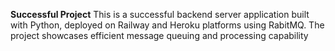 **Successful Project**
This is a successful backend server application built with Python, deployed on Railway and Heroku platforms using RabitMQ. The project showcases efficient message queuing and processing capability 
